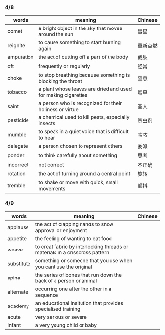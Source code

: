 ### 4/8

|words|meaning|Chinese|
|---|---|---|
|comet|a bright object in the sky that moves around the sun|彗星|
|reignite|to cause something to start burning again|重新点燃|
|amputation|the act of cutting off a part of the body|截肢|
|oft|frequently or regularly|经常|
|choke|to stop breathing because something is blocking the throat|窒息|
|tobacco|a plant whose leaves are dried and used for making cigarettes|烟草|
|saint|a person who is recognized for their holiness or virtue|圣人|
|pesticide|a chemical used to kill pests, especially insects|杀虫剂|
|mumble|to speak in a quiet voice that is difficult to hear|咕哝|
|delegate|a person chosen to represent others|委派|
|ponder|to think carefully about something|思考|
|incorrect|not correct|不正确|
|rotation|the act of turning around a central point|旋转|
|tremble|to shake or move with quick, small movements|颤抖|

### 4/9

|words|meaning|Chinese|
|---|---|---|
|applause|the act of clapping hands to show approval or enjoyment||
|appetite|the feeling of wanting to eat food||
|weave|to creat fabric by interlocking threads or materials in a crisscross pattern|
|substitute|something or someone that you use when you cant use the original||
|spine|the series of bones that run down the back of a person or animal||
|alternate|occurring one after the other in a sequence||
|academy|an educational insitution that provides specialized training||
|acute|very serious or severe||
|infant|a very young child or baby||

